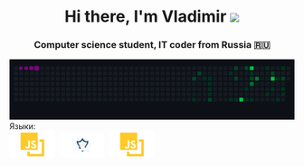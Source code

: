 <h1 align="center">Hi there, I'm  Vladimir 
<img src="https://github.com/blackcater/blackcater/raw/main/images/Hi.gif" height="32"/></h1>
<h3 align="center">Computer science student, IT coder from Russia 🇷🇺</h3>
  <img src="/public/snake.gif" alt="" srcset="">
<!--   <img src="/public/earth.gif" style="width: 200px;" alt="" srcset=""> -->
 <!-- <img style="width: 300px;" src="/public/spinners.webp" alt="" srcset=""> -->


<div>Языки:</div>
<div>
  <img src="/public/JavaScript.png" alt="Java" width="80" peak="80"/>&nbsp;
  <img src="/public/CSS.png" alt="Java" width="80" peak="80"/>&nbsp;
  <img src="/public/JavaScript.png" alt="Java" width="80" peak="80"/>&nbsp;






</div>
